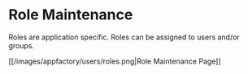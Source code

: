 # Role Maintenance

Roles are application specific.  Roles can be assigned to users and/or groups. 

[[/images/appfactory/users/roles.png|Role Maintenance Page]]
